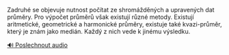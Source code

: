 
Zadruhé se objevuje nutnost počítat ze shromážděných a upravených dat průměry. Pro výpočet průměrů však existují různé metody. Existují aritmetické, geometrické a harmonické průměry, existuje také kvazi-průměr, který je znám jako medián. Každý z nich vede k jinému výsledku.

[🔊 Poslechnout audio](/data/7-paragraphs/audio/chapter_43/para_011-Zadruh-se-objevuje-nutnost-potat-ze-shromdn.mp3)
